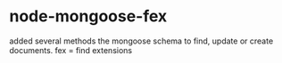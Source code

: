 # node-mongoose-fex
added several methods the mongoose schema to find, update or create documents. fex = find extensions

